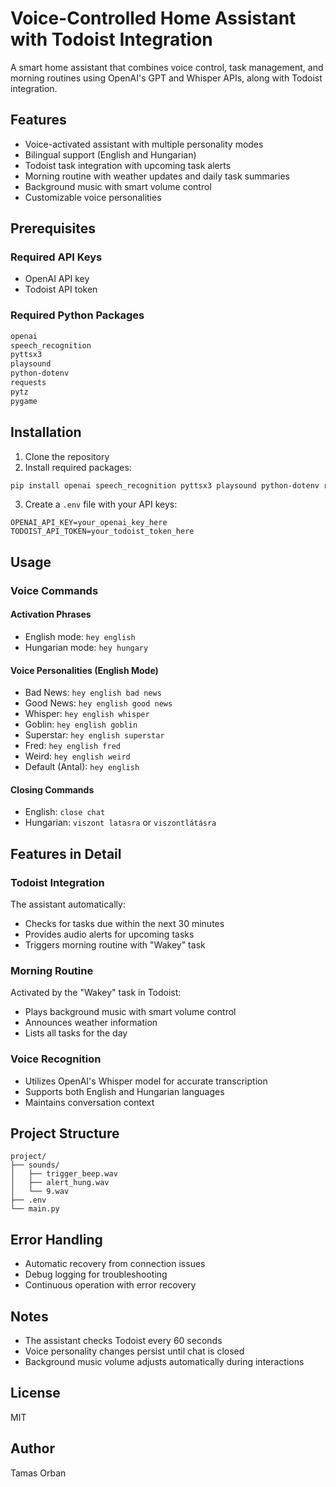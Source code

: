 # Voice-Controlled Home Assistant with Todoist Integration

A smart home assistant that combines voice control, task management, and morning routines using OpenAI's GPT and Whisper APIs, along with Todoist integration.

## Features

- Voice-activated assistant with multiple personality modes
- Bilingual support (English and Hungarian)
- Todoist task integration with upcoming task alerts
- Morning routine with weather updates and daily task summaries
- Background music with smart volume control
- Customizable voice personalities

## Prerequisites 

### Required API Keys
- OpenAI API key 
- Todoist API token
  
### Required Python Packages
```bash
openai
speech_recognition
pyttsx3
playsound
python-dotenv
requests
pytz
pygame
```

## Installation

1. Clone the repository
2. Install required packages:
```bash
pip install openai speech_recognition pyttsx3 playsound python-dotenv requests pytz pygame
```

3. Create a `.env` file with your API keys:
```plaintext
OPENAI_API_KEY=your_openai_key_here
TODOIST_API_TOKEN=your_todoist_token_here
```

## Usage

### Voice Commands

#### Activation Phrases
- English mode: `hey english`
- Hungarian mode: `hey hungary`

#### Voice Personalities (English Mode)
- Bad News: `hey english bad news`
- Good News: `hey english good news`
- Whisper: `hey english whisper`
- Goblin: `hey english goblin`
- Superstar: `hey english superstar`
- Fred: `hey english fred`
- Weird: `hey english weird`
- Default (Antal): `hey english`

#### Closing Commands
- English: `close chat`
- Hungarian: `viszont latasra` or `viszontlátásra`

## Features in Detail

### Todoist Integration
The assistant automatically:
- Checks for tasks due within the next 30 minutes
- Provides audio alerts for upcoming tasks
- Triggers morning routine with "Wakey" task

### Morning Routine
Activated by the "Wakey" task in Todoist:
- Plays background music with smart volume control
- Announces weather information
- Lists all tasks for the day

### Voice Recognition
- Utilizes OpenAI's Whisper model for accurate transcription
- Supports both English and Hungarian languages
- Maintains conversation context

## Project Structure
```
project/
├── sounds/
│   ├── trigger_beep.wav
│   ├── alert_hung.wav
│   └── 9.wav
├── .env
└── main.py
```

## Error Handling
- Automatic recovery from connection issues
- Debug logging for troubleshooting
- Continuous operation with error recovery

## Notes
- The assistant checks Todoist every 60 seconds
- Voice personality changes persist until chat is closed
- Background music volume adjusts automatically during interactions

## License
MIT

## Author
Tamas Orban
